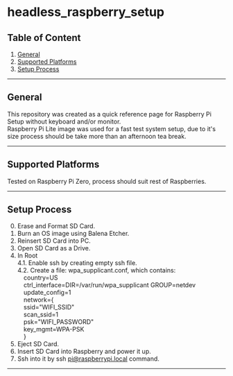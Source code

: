 # headless_raspberry_setup

## Table of Content
1. [ General ](#general) <br/>
2. [ Supported Platforms ](#supported_platforms) <br/>
3. [ Setup Process ](#setup_process) <br/>

---
<a name="general"></a>
## General
This repository was created as a quick reference page for Raspberry Pi Setup without keyboard and/or monitor. <br/>
Raspberry Pi Lite image was used for a fast test system setup, due to it's size process should be take more than an afternoon tea break. <br/>

---
<a name="supported_platforms"></a>
## Supported Platforms
Tested on Raspberry Pi Zero, process should suit rest of Raspberries. <br/>

---
<a name="setup_process"></a>
## Setup Process
0. Erase and Format SD Card. <br/>
1. Burn an OS image using Balena Etcher. <br/>
2. Reinsert SD Card into PC.
3. Open SD Card as a Drive. <br/>
4. In Root <br/>
4.1. Enable ssh by creating empty ssh file. <br/>
4.2. Create a file: wpa_supplicant.conf, which contains: <br/>
&emsp;country=US <br/>
&emsp;ctrl_interface=DIR=/var/run/wpa_supplicant GROUP=netdev <br/>
&emsp;update_config=1 <br/>
&emsp;network={ <br/>
&emsp;ssid="WIFI_SSID" <br/>
&emsp;scan_ssid=1 <br/>
&emsp;psk="WIFI_PASSWORD" <br/>
&emsp;key_mgmt=WPA-PSK <br/>
&emsp;} <br/>
6. Eject SD Card.
6. Insert SD Card into Raspberry and power it up. <br/>
7. Ssh into it by ssh pi@raspberrypi.local command. <br/>

---
